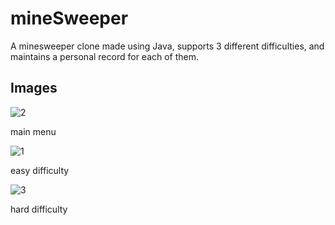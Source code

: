 # mineSweeper

A minesweeper clone made using Java, supports 3 different difficulties, and maintains a personal record for each of them.


## Images

![2](https://user-images.githubusercontent.com/76527448/225422938-24281ac0-4c32-4d79-9014-1da94d4c757f.PNG)

main menu




![1](https://user-images.githubusercontent.com/76527448/225422981-15e35a2b-9abf-4b4d-aff2-977985010f06.PNG)

easy difficulty




![3](https://user-images.githubusercontent.com/76527448/225423151-7a29b2a2-8c76-4ab4-8349-d4f569d10dad.PNG)

hard difficulty

